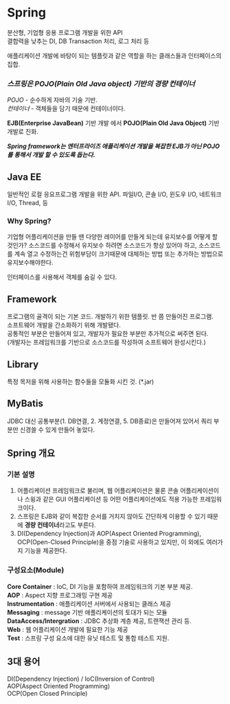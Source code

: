 # Spring
분산형, 기업형 응용 프로그램 개발을 위한 API  
결합력을 낮추는 DI, DB Transaction 처리, 로그 처리 등  
  
애플리케이션 개발에 바탕이 되는 템플릿과 같은 역할을 하는 클래스들과 인터페이스의 집합.  
  
### ***스프링은 POJO(Plain Old Java object) 기반의 경량 컨테이너***  
*POJO* - 순수하게 자바의 기술 기반.  
*컨테이너* - 객체들을 담기 때문에 컨테이너이다.    
    
**EJB(Enterprise JavaBean)** 기반 개발 에서 **POJO(Plain Old Java Object)** 기반 개발로 진화.  
    
***Spring framework는 엔터프라이즈 애플리케이션 개발을 복잡한 EJB가 아닌 POJO를 통해서 개발 할 수 있도록 돕는다.***  
  
## Java EE  
일반적인 로컬 응요프로그램 개발을 위한 API. 파일I/O, 콘솔 I/O, 윈도우 I/O, 네트워크 I/O, Thread, 등  

### Why Spring? 
기업형 어플리케이션을 만들 땐 다양한 레이어를 만들게 되는데 유지보수를 어떻게 할 것인가? 소스코드를 수정해서 유지보수 하려면 소스코드가 항상 있어야 하고, 소스코드를 계속 열고 수정하는건 위험부담이 크기때문에 대체하는 방법 또는 추가하는 방법으로 유지보수해야한다.  
  
인터페이스를 사용해서 객체를 숨길 수 있다.  
  
## Framework
프로그램의 골격이 되는 기본 코드. 개발하기 위한 템플릿. 반 쯤 만들어진 프로그램.  
소프트웨어 개발을 간소화하기 위해 개발됐다.  
공통적인 부분은 만들어져 있고, 개발자가 필요한 부분만 추가적으로 써주면 된다.  
(개발자는 프레임워크를 기반으로 소스코드를 작성하여 소프트웨어 완성시킨다.)  
  
## Library
특정 목저을 위해 사용하는 함수들을 모듈화 시킨 것. (*.jar)  
  
## MyBatis
JDBC 대신 공통부분(1. DB연결, 2. 계정연결, 5. DB종료)은 만들어져 있어서 쿼리 부분만 신경쓸 수 있게 만들어 놓았다.  


## Spring 개요

### 기본 설명
1. 어플리케이션 프레임워크로 불리며, 웹 어플리케이션은 물론 콘솔 어플리케이션이나 스윙과 같은 GUI 어플리케이션 등 어떤 어플리케이션에도 적용 가능한 프레임워크이다.  
2. 스프링은 EJB와 같이 복잡한 순서를 거치지 않아도 간단하게 이용할 수 있기 때문에 **경량 컨테이너**라고도 부른다.  
3. DI(Dependency Injection)과 AOP(Aspect Oriented Programming), OCP(Open-Closed Principle)을 중점 기술로 사용하고 있지만, 이 외에도 여러가지 기능을 제공한다.  

### 구성요소(Module)
**Core Container**    : IoC, DI 기능을 포함하여 프레임워크의 기본 부분 제공.  
**AOP**               : Aspect 지향 프로그래밍 구현 제공  
**Instrumentation**   : 애플리케이션 서버에서 사용되는 클래스 제공  
**Messaging**         : message 기반 애플리케이션의 토대가 되는 모듈  
**DataAccess/Intergration**     : JDBC 추상화 계층 제공, 트랜잭션 관리 등.  
**Web**               : 웹 어플리케이션 개발에 필요한 기능 제공  
**Test**              : 스프링 구성 요소에 대한 유닛 테스트 및 통합 테스트 지원.  
    
## 3대 용어
DI(Dependency Injection) / IoC(Inversion of Control)  
AOP(Aspect Oriented Programming)  
OCP(Open Closed Principle)  
